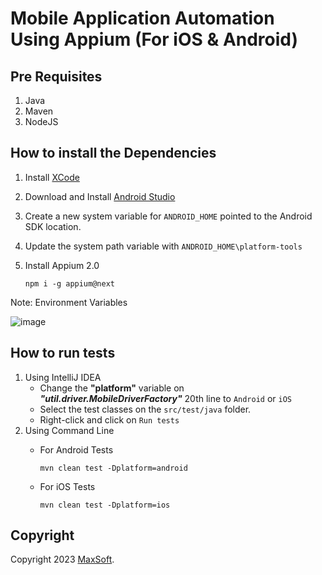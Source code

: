 # Mobile Application Automation Using Appium (For iOS & Android)

## Pre Requisites
1. Java
2. Maven
3. NodeJS

## How to install the Dependencies
1. Install [XCode](https://apps.apple.com/us/app/xcode/id497799835?mt=12 "XCode")
2. Download and Install [Android Studio](https://developer.android.com/codelabs/basic-android-kotlin-compose-install-android-studio "Android Studio")
3. Create a new system variable for `ANDROID_HOME` pointed to the Android SDK location.
4. Update the system path variable with `ANDROID_HOME\platform-tools`
5. Install Appium 2.0

   `npm i -g appium@next`

Note: Environment Variables

![image](https://user-images.githubusercontent.com/9147189/249979741-757ff724-a75e-4d3b-934f-e6af73d630e2.png)

## How to run tests
1. Using IntelliJ IDEA
   * Change the **"platform"** variable on ***"util.driver.MobileDriverFactory"*** 20th line to `Android` or `iOS`
   * Select the test classes on the `src/test/java` folder.
   * Right-click and click on `Run tests`
2. Using Command Line
   * For Android Tests

     `mvn clean test -Dplatform=android`
   * For iOS Tests

     `mvn clean test -Dplatform=ios`

## Copyright
Copyright 2023 [MaxSoft](https://maxsoftlk.github.io/).
